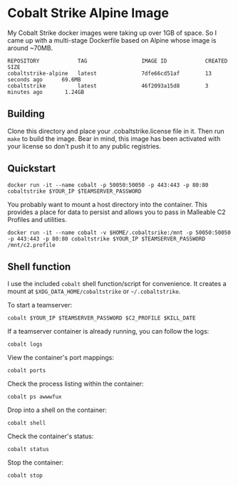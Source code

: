 # Cobalt Strike Alpine Image
My Cobalt Strike docker images were taking up over 1GB of space. So I came up with a multi-stage Dockerfile based on Alpine whose image is around ~70MB.

```console
REPOSITORY            TAG                 IMAGE ID            CREATED             SIZE
cobaltstrike-alpine   latest              7dfe66cd51af        13 seconds ago      69.6MB
cobaltstrike          latest              46f2093a15d8        3 minutes ago       1.24GB
```

## Building
Clone this directory and place your .cobaltstrike.license file in it. Then run `make` to build the image. Bear in mind, this image has been activated with your license so don't push it to any public registries.

## Quickstart
```console
docker run -it --name cobalt -p 50050:50050 -p 443:443 -p 80:80 cobaltstrike $YOUR_IP $TEAMSERVER_PASSWORD
```

You probably want to mount a host directory into the container. This provides a place for data to persist and allows you to pass in Malleable C2 Profiles and utilities.
```console
docker run -it --name cobalt -v $HOME/.cobaltsrike:/mnt -p 50050:50050 -p 443:443 -p 80:80 cobaltstrike $YOUR_IP $TEAMSERVER_PASSWORD /mnt/c2.profile
```

## Shell function
I use the included `cobalt` shell function/script for convenience. It creates a mount at `$XDG_DATA_HOME/cobaltstrike` or `~/.cobaltstrike`.

To start a teamserver:
```console
cobalt $YOUR_IP $TEAMSERVER_PASSWORD $C2_PROFILE $KILL_DATE
```

If a teamserver container is already running, you can follow the logs:
```console
cobalt logs
```

View the container's port mappings:
```console
cobalt ports
```

Check the process listing within the container:
```console
cobalt ps awwwfux
```

Drop into a shell on the container:
```console
cobalt shell
```

Check the container's status:
```console
cobalt status
```

Stop the container:
```console
cobalt stop
```
